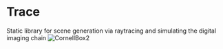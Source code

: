 # Trace
Static library for scene generation via raytracing and simulating the digital imaging chain
![CornellBox2](https://github.com/SolusAstra/Trace/assets/41714871/9d8272e6-4f23-4558-895c-a73277047452)
